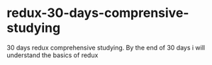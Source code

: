 # redux-30-days-comprensive-studying
30 days redux comprehensive studying. By the end of 30 days i will understand the basics of redux
